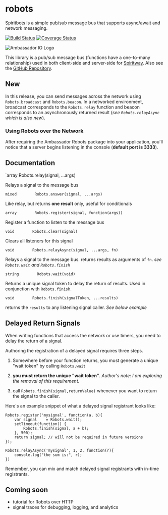 # robots

Spiritbots is a simple pub/sub message bus that supports async/await and network messaging.

[![Build Status][travis-image]][travis-url] [![Coverage Status][coveralls-image]][coveralls-url]

![Ambassador IO Logo](https://raw.githubusercontent.com/mgwhitfield/AmbassadorNode/master/logo-icon-64.PNG)

This library is a pub/sub message bus (functions have a one-to-many relationship) used in both client-side and server-side for [Spiritway](http://spiritway.co/). Also see the [GitHub Repository](https://github.com/spiritway/core).

## New

In this release, you can send messages across the network using `Robots.broadcast` and `Robots.beacon`.  In a networked environment, broadcast corresponds to the `Robots.relay` function and beacon corresponds to an asynchronously returned result (*see `Robots.relayAsync` which is also new*).

### Using Robots over the Network

After requiring the Ambassador Robots package into your application, you'll notice that a server begins listening in the console (**default port is 3333**).

## Documentation

`array        Robots.relay(signal, ...args)

Relays a signal to the message bus

`mixed        Robots.answer(signal, ...args)`

Like relay, but returns **one result** only, useful for conditionals

`array        Robots.register(signal, function(args))`

Register a function to listen to the message bus

`void        Robots.clear(signal)`

Clears all listeners for this signal

`void        Robots.relayAsync(signal, ...args, fn)`

Relays a signal to the message bus.  returns results as arguments of `fn`. *see `Robots.wait` and `Robots.finish`*

`string        Robots.wait(void)`

Returns a unique signal token to delay the return of results.  Used in conjunction with `Robots.finish`.

`void        Robots.finish(signalToken, ...results)`

returns the `results` to any listening signal caller.  *See below example*

## Delayed Return Signals

When writing functions that access the network or use timers, you need to delay the return of a signal.

Authoring the registration of a delayed signal requires three steps.

1) Somewhere before your function returns, you must generate a unique "wait token" by calling `Robots.wait`


2) **you must return the unique "wait token"**.  *Author's note: I am exploring the removal of this requirement.*


3) call `Robots.finish(signal,returnValue)` whenever you want to return the signal to the caller.

Here's an example snippet of what a delayed signal registrant looks like:

```
Robots.register('mysignal', function(a, b){
    var signal    = Robots.wait();
    setTimeout(function() {
        Robots.finish(signal, a + b);
    }, 500);
    return signal; // will not be required in future versions
});

Robots.relayAsync('mysignal', 1, 2, function(r){
    console.log("the sum is:", r);
})
```

Remember, you can mix and match delayed signal registrants with in-time registrants.

## Coming soon

* tutorial for Robots over HTTP
* signal traces for debugging, logging, and analytics

[travis-image]: https://travis-ci.org/spiritway/robots.png?branch=master
[travis-url]: https://travis-ci.org/spiritway/robots

[coveralls-image]: https://coveralls.io/repos/spiritway/robots/badge.svg
[coveralls-url]: https://coveralls.io/repos/spiritway/robots/badge.svg